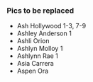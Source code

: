 ### Pics to be replaced
* Ash Hollywood 1-3, 7-9
* Ashley Anderson 1
* Ashli Orion
* Ashlyn Molloy 1
* Ashlynn Rae 1
* Asia Carrera
* Aspen Ora
